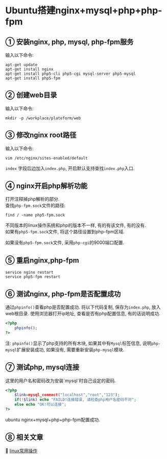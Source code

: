 Ubuntu搭建nginx+mysql+php+php-fpm
===

① 安装nginx, php, mysql, php-fpm服务
---

输入以下命令:

    apt-get update
    apt-get install nginx
    apt-get install php5-cli php5-cgi mysql-server php5-mysql
    apt-get install php5-fpm

② 创建web目录
---

输入以下命令:

	mkdir -p /workplace/plateform/web

③ 修改nginx root路径
---

输入以下命令:

	vim /etc/nginx/sites-enabled/default
	
`index` 字段后边加入`index.php`, 开启默认支持查找`index.php`入口.

④ nginx开启php解析功能
---

打开注释掉php解析的部分.   
查找`php-fpm.sock`文件的路径:

	find / -name php5-fpm.sock

不同版本的linux操作系统和php的版本不一样, 有的有该文件, 有的没有.   
如果有`php5-fpm.sock`文件, 将这个路径设置到php-fpm区域.   

如果没有`php5-fpm.sock`文件, 采用`php-cgi`的9000端口配置.	

⑤ 重启nginx,php-fpm
---

	service nginx restart
	service php5-fpm restart

⑥ 测试nginx, php-fpm是否配置成功
---

通过`phpinfo()`查看php是否配置成功.
将以下代码复制, 保存为`index.php`, 放入web根目录.
使用浏览器打开ip地址, 查看是否有php配置信息, 有的话说明成功.

```php
<?php
	phpinfo();
?>
```

注:
`phpinfo()`显示了php支持的所有木块, 如果其中有`Mysql`标签信息, 说明`php-mysql`扩展安装成功, 如果没有, 需要重新安装`php-mysql`模块.

⑦ 测试php, mysql连接
---

<div class="bs-callout bs-callout-warning">
    <p>这里的用户名和密码改为安装`mysql`时自己设定的密码.
	<p>
</div>

```php
<?php
	$link=mysql_connect("localhost","root","123");
	if(!$link) echo "FAILD!连接错误, 请检查php用户名密码不对";
	else echo "OK!可以连接";
?>
```
ubuntu nginx+mysql+php+php-fpm配置成功.

⑧ 相关文章
---

📖 [linux常用操作](http://localhost/article/linux/index.html)
